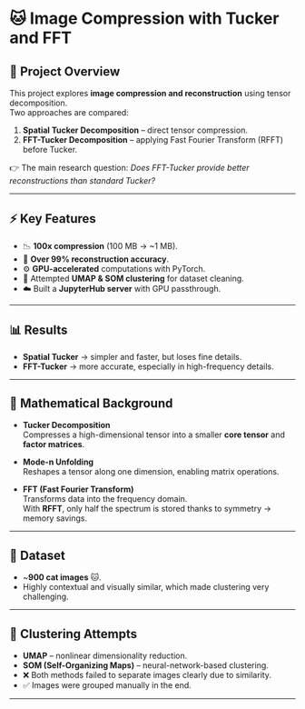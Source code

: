# 🐱 Image Compression with Tucker and FFT

## 📌 Project Overview
This project explores **image compression and reconstruction** using tensor decomposition.  
Two approaches are compared:  

1. **Spatial Tucker Decomposition** – direct tensor compression.  
2. **FFT-Tucker Decomposition** – applying Fast Fourier Transform (RFFT) before Tucker.  

👉 The main research question: *Does FFT-Tucker provide better reconstructions than standard Tucker?*

---

## ⚡ Key Features
- 📉 **100x compression** (100 MB → ~1 MB).  
- 🎯 **Over 99% reconstruction accuracy**.  
- ⚙️ **GPU-accelerated** computations with PyTorch.  
- 🧩 Attempted **UMAP & SOM clustering** for dataset cleaning.  
- ☁️ Built a **JupyterHub server** with GPU passthrough.  

---

## 📊 Results
- **Spatial Tucker** → simpler and faster, but loses fine details.  
- **FFT-Tucker** → more accurate, especially in high-frequency details.  

---

## 🧮 Mathematical Background
- **Tucker Decomposition**  
  Compresses a high-dimensional tensor into a smaller **core tensor** and **factor matrices**.  

- **Mode-n Unfolding**  
  Reshapes a tensor along one dimension, enabling matrix operations.  

- **FFT (Fast Fourier Transform)**  
  Transforms data into the frequency domain.  
  With **RFFT**, only half the spectrum is stored thanks to symmetry → memory savings.  

---

## 📂 Dataset
- ~**900 cat images** 🐱.  
- Highly contextual and visually similar, which made clustering very challenging.  

---

## 🧪 Clustering Attempts
- **UMAP** – nonlinear dimensionality reduction.  
- **SOM (Self-Organizing Maps)** – neural-network-based clustering.  
- ❌ Both methods failed to separate images clearly due to similarity.  
- ✅ Images were grouped manually in the end.  

---
